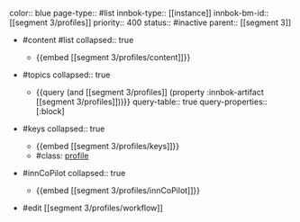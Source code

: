 color:: blue
page-type:: #list
innbok-type:: [[instance]]
innbok-bm-id:: [[segment 3/profiles]]
priority:: 400
status:: #inactive
parent:: [[segment 3]]

- #content #list
  collapsed:: true
	- {{embed [[segment 3/profiles/content]]}}
- #topics
   collapsed:: true
    - {{query (and [[segment 3/profiles]] (property :innbok-artifact [[segment 3/profiles]]))}}
      query-table:: true
      query-properties:: [:block]
- #keys
  collapsed:: true
	- {{embed [[segment 3/profiles/keys]]}}
	- #class: [profile](https://go.innbok.com/#/page/innBoK%2Fclass%2Fprofile)
- #innCoPilot
   collapsed:: true
	 - {{embed [[segment 3/profiles/innCoPilot]]}}

- #edit [[segment 3/profiles/workflow]]

